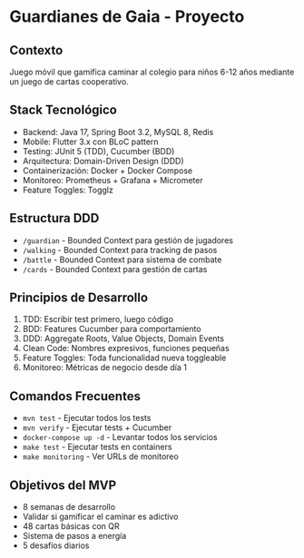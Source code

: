# Guardianes de Gaia - Proyecto

## Contexto
Juego móvil que gamifica caminar al colegio para niños 6-12 años mediante un juego de cartas cooperativo.

## Stack Tecnológico
- Backend: Java 17, Spring Boot 3.2, MySQL 8, Redis
- Mobile: Flutter 3.x con BLoC pattern
- Testing: JUnit 5 (TDD), Cucumber (BDD)
- Arquitectura: Domain-Driven Design (DDD)
- Containerización: Docker + Docker Compose
- Monitoreo: Prometheus + Grafana + Micrometer
- Feature Toggles: Togglz

## Estructura DDD
- `/guardian` - Bounded Context para gestión de jugadores
- `/walking` - Bounded Context para tracking de pasos
- `/battle` - Bounded Context para sistema de combate
- `/cards` - Bounded Context para gestión de cartas

## Principios de Desarrollo
1. TDD: Escribir test primero, luego código
2. BDD: Features Cucumber para comportamiento
3. DDD: Aggregate Roots, Value Objects, Domain Events
4. Clean Code: Nombres expresivos, funciones pequeñas
5. Feature Toggles: Toda funcionalidad nueva toggleable
6. Monitoreo: Métricas de negocio desde día 1

## Comandos Frecuentes
- `mvn test` - Ejecutar todos los tests
- `mvn verify` - Ejecutar tests + Cucumber
- `docker-compose up -d` - Levantar todos los servicios
- `make test` - Ejecutar tests en containers
- `make monitoring` - Ver URLs de monitoreo

## Objetivos del MVP
- 8 semanas de desarrollo
- Validar si gamificar el caminar es adictivo
- 48 cartas básicas con QR
- Sistema de pasos a energía
- 5 desafíos diarios